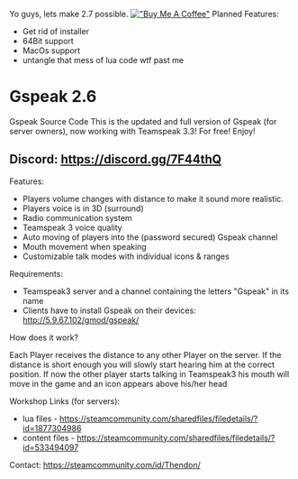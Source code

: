 Yo guys, lets make 2.7 possible.
[!["Buy Me A Coffee"](https://www.buymeacoffee.com/assets/img/custom_images/orange_img.png)](https://www.buymeacoffee.com/thendon)
Planned Features: 
* Get rid of installer
* 64Bit support
* MacOs support
* untangle that mess of lua code wtf past me

# Gspeak 2.6

Gspeak Source Code
This is the updated and full version of Gspeak (for server owners), now working with Teamspeak 3.3! For free! Enjoy!

## Discord: https://discord.gg/7F44thQ

Features:

* Players volume changes with distance to make it sound more realistic.
* Players voice is in 3D (surround)
* Radio communication system
* Teamspeak 3 voice quality
* Auto moving of players into the (password secured) Gspeak channel
* Mouth movement when speaking
* Customizable talk modes with individual icons & ranges

Requirements:

* Teamspeak3 server and a channel containing the letters "Gspeak" in its name
* Clients have to install Gspeak on their devices: http://5.9.67.102/gmod/gspeak/

How does it work?

Each Player receives the distance to any other Player on the server. If the distance is short enough you will slowly start hearing him at the correct position. If now the other player starts talking in Teamspeak3 his mouth will move in the game and an icon appears above his/her head

Workshop Links (for servers): 
* lua files - https://steamcommunity.com/sharedfiles/filedetails/?id=1877304986
* content files - https://steamcommunity.com/sharedfiles/filedetails/?id=533494097

Contact:
https://steamcommunity.com/id/Thendon/
